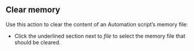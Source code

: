 ## Clear memory

Use this action to clear the content of an Automation script’s memory file:

- Click the underlined section next to *file* to select the memory file that should be cleared.

